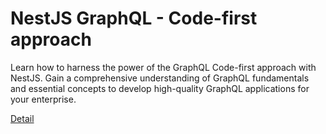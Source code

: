 # NestJS GraphQL - Code-first approach

Learn how to harness the power of the GraphQL Code-first approach with NestJS. Gain a comprehensive understanding of GraphQL fundamentals and essential concepts to develop high-quality GraphQL applications for your enterprise. 

[Detail](https://eduitfree.com/courses/nestjs-graphql-code-first-approach)